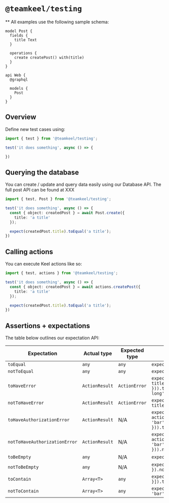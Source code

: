 # `@teamkeel/testing`

** All examples use the following sample schema:

```
model Post {
  fields {
    title Text
  }

  operations {
    create createPost() with(title)
  }
}

api Web {
  @graphql

  models {
    Post
  }
}
```

## Overview

Define new test cases using:

```typescript
import { test } from '@teamkeel/testing';

test('it does something', async () => {

})
```

## Querying the database

You can create / update and query data easily using our Database API. The full post API can be found at XXX

```typescript
import { test, Post } from '@teamkeel/testing';

test('it does something', async () => {
  const { object: createdPost } = await Post.create({
    title: 'a title'
  });

  expect(createdPost.title).toEqual('a title');
})
```

## Calling actions

You can execute Keel actions like so:

```typescript
import { test, actions } from '@teamkeel/testing';

test('it does something', async () => {
  const { object: createdPost } = await actions.createPost({
    title: 'a title'
  });

  expect(createdPost.title).toEqual('a title');
})
```

## Assertions + expectations

The table below outlines our expectation API:

| Expectation                   | Actual type    | Expected type | Example                                                                                        |
|-------------------------------|----------------|---------------|------------------------------------------------------------------------------------------------|
| `toEqual`                     | `any`          | `any`         | `expect(1).toEqual(1)`                                                                         |
| `notToEqual`                  | `any`          | `any`         | `expect(1).notToEqual(2)`                                                                      |
| `toHaveError`                 | `ActionResult` | `ActionError` | `expect(await actions.createPost({ title: 'too long' })).toHaveError({ message: 'too long' })` |
| `notToHaveError`              | `ActionResult` | `ActionError` | `expect(await actions.createPost({ title: 'OK' })).notToHaveError()`                           |
| `toHaveAuthorizationError`    | `ActionResult` | N/A           | `expect(await actions.forbiddenAction({ foo: 'bar' })).toHaveAuthorizationError()`             |
| `notToHaveAuthorizationError` | `ActionResult` | N/A           | `expect(await actions.permittedAction({ foo: 'bar' })).notToHaveAuthorizationError()`          |
| `toBeEmpty`                   | `any`          | N/A           | `expect(null).toBeEmpty()`                                                                     |
| `notToBeEmpty`                | `any`          | N/A           | `expect({ foo: 'bar' }).notToBeEmpty()`                                                        |
| `toContain`                   | `Array<T>`     | `any`         | `expect([{ foo: 'bar' }]).toContain({ foo: 'bar' })`                                           |
| `notToContain`                | `Array<T>`     | `any`         | `expect([]).notToContain({ foo: 'bar' })`                                                      |